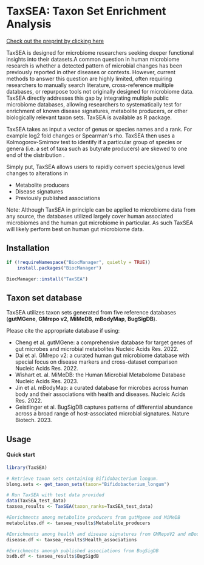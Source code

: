 # TaxSEA: Taxon Set Enrichment Analysis

[Check out the preprint by clicking here](https://www.biorxiv.org/content/10.1101/2024.11.20.624438v1) 

TaxSEA is designed for microbiome researchers seeking deeper functional
insights into their datasets.A common question in human microbiome 
research is whether a detected pattern of microbial changes has been 
previously reported in other diseases or contexts. However, current 
methods to answer this question are highly limited, often requiring 
researchers to manually search literature, cross-reference multiple 
databases, or repurpose tools not originally designed for microbiome 
data. TaxSEA directly addresses this gap by integrating multiple public
microbiome databases, allowing researchers to systematically test for 
enrichment of known disease signatures, metabolite producers, or other
biologically relevant taxon sets. TaxSEA is available as R package.

TaxSEA takes as input a vector of genus or species names and a rank. 
For example log2 fold changes or Spearman's rho. TaxSEA then uses
a Kolmogorov-Smirnov test to identify if a particular group of species
or genera (i.e. a set of taxa such as butyrate producers) are skewed to 
one end of the distribution . 

Simply put, TaxSEA allows users to rapidly convert species/genus level 
changes to alterations in 
- Metabolite producers
- Disease signatures
- Previously published associations

Note: Although TaxSEA in principle can be applied to microbiome data from
any source, the databases utilized largely cover human associated microbiomes
and the human gut microbiome in particular. As such TaxSEA will likely perform
best on human gut microbiome data. 


## Installation
```r
if (!requireNamespace("BiocManager", quietly = TRUE))
    install.packages("BiocManager")

BiocManager::install("TaxSEA")
```

## Taxon set database
TaxSEA utilizes taxon sets generated from five reference databases 
(**gutMGene**, **GMrepo v2**, **MiMeDB**, **mBodyMap**, **BugSigDB**). 

Please cite the appropriate database if using:
- Cheng et al. gutMGene: a comprehensive database for target genes of gut microbes and
microbial metabolites Nucleic Acids Res. 2022.
- Dai et al. GMrepo v2: a curated human gut microbiome database with special focus on
disease markers and cross-dataset comparison Nucleic Acids Res. 2022.
- Wishart et. al. MiMeDB: the Human Microbial Metabolome Database Nucleic Acids Res. 2023.
- Jin et al. mBodyMap: a curated database for microbes across human body and their
associations with health and diseases. Nucleic Acids Res. 2022.
- Geistlinger et al. BugSigDB captures patterns of differential abundance across a broad
range of host-associated microbial signatures. Nature Biotech. 2023. 


## Usage
#### Quick start
```r
library(TaxSEA)

# Retrieve taxon sets containing Bifidobacterium longum.
blong.sets <- get_taxon_sets(taxon="Bifidobacterium_longum")

# Run TaxSEA with test data provided
data(TaxSEA_test_data)
taxsea_results <- TaxSEA(taxon_ranks=TaxSEA_test_data)

#Enrichments among metabolite producers from gutMgene and MiMeDB
metabolites.df <- taxsea_results$Metabolite_producers

#Enrichments among health and disease signatures from GMRepoV2 and mBodyMap
disease.df <- taxsea_results$Health_associations

#Enrichments amongh published associations from BugSigDB
bsdb.df <- taxsea_results$BugSigdB

```

